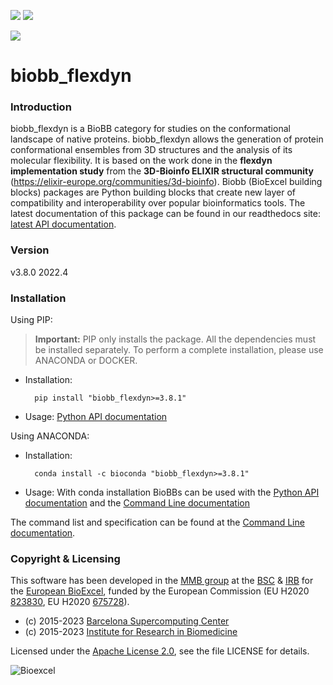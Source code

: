 [![](https://readthedocs.org/projects/biobb-flexdyn/badge/?version=latest)](https://biobb-flexdyn.readthedocs.io/en/latest/?badge=latest)
[![](https://img.shields.io/badge/install%20with-bioconda-brightgreen.svg?style=flat)](https://anaconda.org/bioconda/biobb_flexdyn)
<!---[![](https://img.shields.io/badge/docker-Quay.io-blue)](https://quay.io/repository/biocontainers/biobb_flexdyn?tab=tags)
[![](https://img.shields.io/badge/singularity-GalaxyProject-blue)](https://depot.galaxyproject.org/singularity/biobb_flexdyn:3.8.1--pyhdfd78af_0)
-->
[![](https://img.shields.io/badge/License-Apache%202.0-blue.svg)](https://opensource.org/licenses/Apache-2.0)

# biobb_flexdyn

### Introduction
biobb_flexdyn is a BioBB category for studies on the conformational landscape of native proteins.
biobb_flexdyn allows the generation of protein conformational ensembles from 3D structures and the analysis of its molecular flexibility. It is based on the work done in the **flexdyn implementation study** from the **3D-Bioinfo ELIXIR structural community** (https://elixir-europe.org/communities/3d-bioinfo).
Biobb (BioExcel building blocks) packages are Python building blocks that
create new layer of compatibility and interoperability over popular
bioinformatics tools.
The latest documentation of this package can be found in our readthedocs site:
[latest API documentation](http://biobb_flexdyn.readthedocs.io/en/latest/).

### Version
v3.8.0 2022.4

### Installation
Using PIP:

> **Important:** PIP only installs the package. All the dependencies must be installed separately. To perform a complete installation, please use ANACONDA or DOCKER.

* Installation:


        pip install "biobb_flexdyn>=3.8.1"


* Usage: [Python API documentation](https://biobb-flexdyn.readthedocs.io/en/latest/modules.html)

Using ANACONDA:

* Installation:


        conda install -c bioconda "biobb_flexdyn>=3.8.1"


* Usage: With conda installation BioBBs can be used with the [Python API documentation](https://biobb-flexdyn.readthedocs.io/en/latest/modules.html) and the [Command Line documentation](https://biobb-flexdyn.readthedocs.io/en/latest/command_line.html)

<!---Using DOCKER:

* Installation:


        docker pull quay.io/biocontainers/biobb_flexdyn:3.8.1--pyhdfd78af_0


* Usage:


        docker run quay.io/biocontainers/biobb_flexdyn:3.8.1--pyhdfd78af_0

Using SINGULARITY:

**MacOS users**: it's strongly recommended to avoid Singularity and use **Docker** as containerization system.

* Installation:


        singularity pull --name biobb_flexdyn.sif https://depot.galaxyproject.org/singularity/biobb_flexdyn:3.8.1--pyhdfd78af_0


* Usage:


        singularity exec biobb_flexdyn.sif <command>
-->

The command list and specification can be found at the [Command Line documentation](https://biobb-flexdyn.readthedocs.io/en/latest/command_line.html).

### Copyright & Licensing
This software has been developed in the [MMB group](http://mmb.irbbarcelona.org) at the [BSC](http://www.bsc.es/) & [IRB](https://www.irbbarcelona.org/) for the [European BioExcel](http://bioexcel.eu/), funded by the European Commission (EU H2020 [823830](http://cordis.europa.eu/projects/823830), EU H2020 [675728](http://cordis.europa.eu/projects/675728)).

* (c) 2015-2023 [Barcelona Supercomputing Center](https://www.bsc.es/)
* (c) 2015-2023 [Institute for Research in Biomedicine](https://www.irbbarcelona.org/)

Licensed under the
[Apache License 2.0](https://www.apache.org/licenses/LICENSE-2.0), see the file LICENSE for details.

![](https://bioexcel.eu/wp-content/uploads/2019/04/Bioexcell_logo_1080px_transp.png "Bioexcel")
